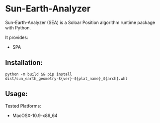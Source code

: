 # Sun-Earth-Analyzer
Sun-Earth-Analyzer (SEA) is a Soloar Position algorithm runtime package with Python.

It provides:
- SPA

## Installation:

    python -m build && pip install dist/sun_earth_geometry-${ver}-${plat_name}_${arch}.whl

## Usage:


Tested Platforms:
- MacOSX-10.9-x86_64
